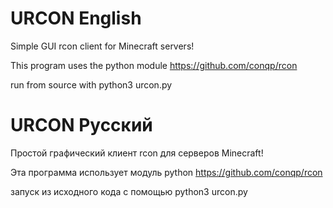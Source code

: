 # URCON English
Simple GUI rcon client for Minecraft servers!

This program uses the python module https://github.com/conqp/rcon

run from source with python3 urcon.py

# URCON Русский
Простой графический клиент rcon для серверов Minecraft!

Эта программа использует модуль python https://github.com/conqp/rcon

запуск из исходного кода с помощью python3 urcon.py
